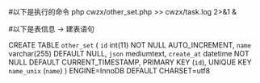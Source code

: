 
#以下是执行的命令
php cwzx/other_set.php >> cwzx/task.log 2>&1 &

#以下是表信息 -> 建表语句

CREATE TABLE `other_set` (
 `id` int(11) NOT NULL AUTO_INCREMENT,
 `name` varchar(255) DEFAULT NULL,
 `json` mediumtext,
 `create_at` datetime NOT NULL DEFAULT CURRENT_TIMESTAMP,
 PRIMARY KEY (`id`),
 UNIQUE KEY `name_unix` (`name`)
) ENGINE=InnoDB  DEFAULT CHARSET=utf8
